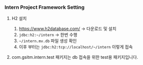 ### Intern Project Framework Setting
1. H2 설치
   1. https://www.h2database.com/ -> 다운로드 및 설치
   2. `jdbc:h2:~/intern` -> 한번 수행
   3. `~/intern.mv.db` 파일 생성 확인 
   4. 이후 부터는 `jdbc:h2:tcp://localhost/~/intern` 이렇게 접속

2. com.gsitm.intern.test 패키지는 db 접속을 위한 test용 패키지입니다.